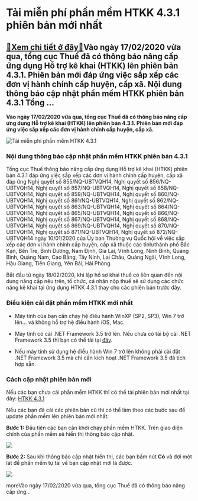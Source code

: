 Tải miễn phí phần mềm HTKK 4.3.1 phiên bản mới nhất
===================================================

[:gift:Xem chi tiết ở đây:gift:](https://hddtvn.com/tai-mien-phi-phan-mem-htkk-4-3-1-phien-ban-moi-nhat/)Vào ngày 17/02/2020 vừa qua, tổng cục Thuế đã có thông báo nâng cấp ứng dụng Hỗ trợ kê khai (HTKK) lên phiên bản 4.3.1. Phiên bản mới đáp ứng việc sắp xếp các đơn vị hành chính cấp huyện, cấp xã. Nội dung thông báo cập nhật phần mềm HTKK phiên bản 4.3.1 Tổng …
--------------------------------------------------------------------------------------------------------------------------------------------------------------------------------------------------------------------------------------------------------------------

**Vào ngày 17/02/2020 vừa qua, tổng cục Thuế đã có thông báo nâng cấp ứng dụng Hỗ trợ kê khai (HTKK) lên phiên bản 4.3.1. Phiên bản mới đáp ứng việc sắp xếp các đơn vị hành chính cấp huyện, cấp xã.**


![Tải miễn phí phần mềm HTKK 4.3.1](https://hddtvn.com/wp-content/uploads/2021/01/htkk-6.jpg "Tải miễn phí phần mềm HTKK 4.3.1")


### Nội dung thông báo cập nhật phần mềm HTKK phiên bản 4.3.1


Tổng cục Thuế thông báo nâng cấp ứng dụng Hỗ trợ kê khai (HTKK) phiên bản 4.3.1 đáp ứng việc sắp xếp các đơn vị hành chính cấp huyện, cấp xã đáp ứng Nghị quyết số 855/NQ-UBTVQH14, Nghị quyết số 856/NQ-UBTVQH14, Nghị quyết số 857/NQ-UBTVQH14, Nghị quyết số 858/NQ-UBTVQH14, Nghị quyết số 859/NQ-UBTVQH14, Nghị quyết số 860/NQ-UBTVQH14, Nghị quyết số 861/NQ-UBTVQH14, Nghị quyết số 862/NQ-UBTVQH14, Nghị quyết số 863/NQ-UBTVQH14, Nghị quyết số 864/NQ-UBTVQH14, Nghị quyết số 865/NQ-UBTVQH14, Nghị quyết số 866/NQ-UBTVQH14, Nghị quyết số 867/NQ-UBTVQH14, Nghị quyết số 868/NQ-UBTVQH14, Nghị quyết số 869/NQ-UBTVQH14, Nghị quyết số 870/NQ-UBTVQH14, Nghị quyết số 871/NQ-UBTVQH14, Nghị quyết số 872/NQ-UBTVQH14 ngày 10/01/2020 của Ủy ban Thường vụ Quốc hội về việc sắp xếp các đơn vị hành chính cấp huyện, cấp xã thuộc các tỉnh/thành phố Bắc Kạn, Bến Tre, Bình Dương, Nam Định, Gia Lai, Vĩnh Long, Ninh Bình, Quảng Bình, Quảng Nam, Cao Bằng, Tây Ninh, Lai Châu, Quảng Ngãi, Vĩnh Long, Hậu Giang, Tiền Giang, Yên Bái, Hải Phòng.


Bắt đầu từ ngày 18/02/2020, khi lập hồ sơ khai thuế có liên quan đến nội dung nâng cấp nêu trên, tổ chức, cá nhân nộp thuế sẽ sử dụng các chức năng kê khai tại ứng dụng HTKK 4.3.1 thay cho các phiên bản trước đây.


### Điều kiện cài đặt phần mềm HTKK mới nhất




* Máy tính của bạn cần chạy hệ điều hành WinXP (SP2, SP3), Win 7 trở lên… và không hỗ trợ hệ điều hành iOS, Mac.

* Máy tính có cài .NET Framework 3.5 trở lên. Nếu chưa có tải bộ cài .NET Framework 3.5 thì bạn có thể tải tại [đây](http://www.fshare.vn/file/F4X6R3TJZ5FH).

* Nếu máy tính sử dụng hệ điều hành Win 7 trở lên không phải cài đặt .NET Framework 3.5 mà chỉ cần kích hoạt .NET Framework 3.5 đã tích hợp sẵn.



### Cách cập nhật phiên bản mới


Nếu các bạn chưa cài phần mềm HTKK thì có thể tải phiên bản mới nhất tại đây: [HTKK 4.3.1](https://www.fshare.vn/file/6CXCO46BQK9E)


Nếu các bạn đã cài các phiên bản cũ thì có thể làm theo các bước sau để update phần mềm lên phiên bản mới nhất:


**Bước 1:** Đầu tiên các bạn cần khởi chạy phần mềm HTKK. Trên giao diện chính của phần mềm sẽ hiển thị thông báo cập nhật.


![](https://hddtvn.com/wp-content/uploads/2021/01/9bc3fuV.png)


**Bước 2:** Sau khi thông báo cập nhật hiển thị, các bạn bấm nút **Có** và đợi một lát để phần mềm tự tải về bạn cập nhật mới là được.


![](https://hddtvn.com/wp-content/uploads/2021/01/ooSyuHe.png)


moreVào ngày 17/02/2020 vừa qua, tổng cục Thuế đã có thông báo nâng cấp ứng…

